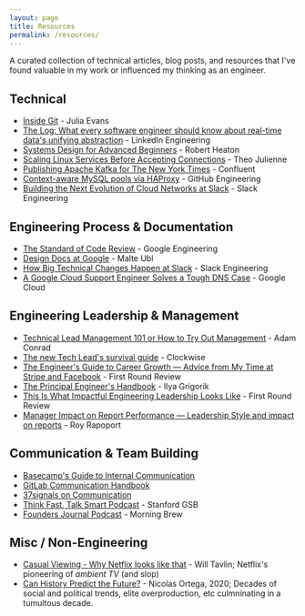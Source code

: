 ```yaml
---
layout: page
title: Resources
permalink: /resources/
---
```


A curated collection of technical articles, blog posts, and resources that I've found valuable in my work or influenced my thinking as an engineer.

## Technical

- [Inside Git](https://jvns.ca/blog/2024/01/26/inside-git/) - Julia Evans
- [The Log: What every software engineer should know about real-time data's unifying abstraction](https://engineering.linkedin.com/distributed-systems/log-what-every-software-engineer-should-know-about-real-time-datas-unifying) - LinkedIn Engineering
- [Systems Design for Advanced Beginners](https://robertheaton.com/2020/04/06/systems-design-for-advanced-beginners/) - Robert Heaton
- [Scaling Linux Services Before Accepting Connections](https://theojulienne.io/2020/07/03/scaling-linux-services-before-accepting-connections.html) - Theo Julienne
- [Publishing Apache Kafka for The New York Times](https://www.confluent.io/blog/publishing-apache-kafka-new-york-times/) - Confluent
- [Context-aware MySQL pools via HAProxy](https://github.blog/2016-08-17-context-aware-mysql-pools-via-haproxy/) - GitHub Engineering
- [Building the Next Evolution of Cloud Networks at Slack](https://slack.engineering/building-the-next-evolution-of-cloud-networks-at-slack/) - Slack Engineering

## Engineering Process & Documentation

- [The Standard of Code Review](https://google.github.io/eng-practices/review/reviewer/standard.html) - Google Engineering
- [Design Docs at Google](https://www.industrialempathy.com/posts/design-docs-at-google/) - Malte Ubl
- [How Big Technical Changes Happen at Slack](https://slack.engineering/how-big-technical-changes-happen-at-slack/) - Slack Engineering
- [A Google Cloud Support Engineer Solves a Tough DNS Case](https://cloud.google.com/blog/topics/inside-google-cloud/google-cloud-support-engineer-solves-a-tough-dns-case) - Google Cloud

## Engineering Leadership & Management

- [Technical Lead Management 101 or How to Try Out Management](https://adamconrad.dev/blog/technical-lead-management/) - Adam Conrad
- [The new Tech Lead's survival guide](https://www.getclockwise.com/blog/the-new-tech-leads-survival-guide) - Clockwise
- [The Engineer's Guide to Career Growth — Advice from My Time at Stripe and Facebook](https://firstround.com/review/the-engineers-guide-to-career-growth-advice-from-my-time-at-stripe-and-facebook/) - First Round Review
- [The Principal Engineer's Handbook](https://ilya.grigorik.com/the-principal-engineers-handbook/) - Ilya Grigorik
- [This Is What Impactful Engineering Leadership Looks Like](https://review.firstround.com/this-is-what-impactful-engineering-leadership-looks-like) - First Round Review
- [Manager Impact on Report Performance — Leadership Style and impact on reports](https://medium.com/@royrapoport/manager-impact-on-report-performance-1518e44fd62a) - Roy Rapoport

## Communication & Team Building

- [Basecamp's Guide to Internal Communication](https://basecamp.com/guides/how-we-communicate)
- [GitLab Communication Handbook](https://about.gitlab.com/handbook/communication/)
- [37signals on Communication](https://37signals.com/how-we-communicate)
- [Think Fast, Talk Smart Podcast](https://www.gsb.stanford.edu/business-podcasts/think-fast-talk-smart) - Stanford GSB
- [Founders Journal Podcast](https://foundersjournal.morningbrew.com/) - Morning Brew


## Misc / Non-Engineering

- [Casual Viewing - Why Netflix looks like that](https://www.nplusonemag.com/issue-49/essays/casual-viewing/) - Will Tavlin; Netflix's pioneering of _ambient TV_ (and slop)
- [Can History Predict the Future?](https://www.theatlantic.com/magazine/archive/2020/12/can-history-predict-future/616993/) - Nicolas Ortega, 2020; Decades of social and political trends, elite overproduction, etc culmninating in a tumultous decade.
